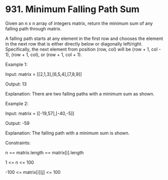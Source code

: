 # 931. Minimum Falling Path Sum


Given an n x n array of integers matrix, return the minimum sum of any falling path through matrix.

A falling path starts at any element in the first row and chooses the element in the next row that is either directly below or diagonally left/right. Specifically, the next element from position (row, col) will be (row + 1, col - 1), (row + 1, col), or (row + 1, col + 1).

 

Example 1:


Input: matrix = [[2,1,3],[6,5,4],[7,8,9]]

Output: 13

Explanation: There are two falling paths with a minimum sum as shown.

Example 2:


Input: matrix = [[-19,57],[-40,-5]]

Output: -59

Explanation: The falling path with a minimum sum is shown.
 

Constraints:

n == matrix.length == matrix[i].length

1 <= n <= 100

-100 <= matrix[i][j] <= 100
